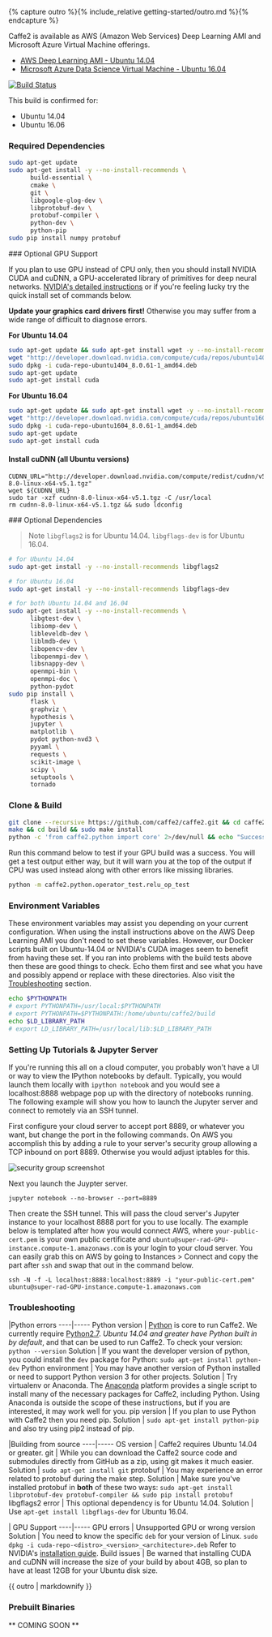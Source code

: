 {% capture outro %}{% include_relative getting-started/outro.md %}{% endcapture %}

<block class="ubuntu cloud" />

Caffe2 is available as AWS (Amazon Web Services) Deep Learning AMI and Microsoft Azure Virtual Machine offerings.

* [AWS Deep Learning AMI - Ubuntu 14.04](https://aws.amazon.com/marketplace/pp/B06VSPXKDX?qid=1489099515180&sr=0-6&ref_=srh_res_product_title)
* [Microsoft Azure Data Science Virtual Machine - Ubuntu 16.04](https://)

<block class="ubuntu compile" />

[![Build Status](https://travis-ci.org/caffe2/caffe2.svg?branch=master)](https://travis-ci.org/caffe2/caffe2)

This build is confirmed for:

* Ubuntu 14.04
* Ubuntu 16.06

### Required Dependencies

```bash
sudo apt-get update
sudo apt-get install -y --no-install-recommends \
      build-essential \
      cmake \
      git \
      libgoogle-glog-dev \
      libprotobuf-dev \
      protobuf-compiler \
      python-dev \
      python-pip                          
sudo pip install numpy protobuf
```
<block class="ubuntu compile" />
### Optional GPU Support

If you plan to use GPU instead of CPU only, then you should install NVIDIA CUDA and cuDNN, a GPU-accelerated library of primitives for deep neural networks.
[NVIDIA's detailed instructions](http://docs.nvidia.com/cuda/cuda-installation-guide-linux/index.html#ubuntu-installation) or if you're feeling lucky try the quick install set of commands below.

**Update your graphics card drivers first!** Otherwise you may suffer from a wide range of difficult to diagnose errors.

**For Ubuntu 14.04**

```bash
sudo apt-get update && sudo apt-get install wget -y --no-install-recommends
wget "http://developer.download.nvidia.com/compute/cuda/repos/ubuntu1404/x86_64/cuda-repo-ubuntu1404_8.0.61-1_amd64.deb"
sudo dpkg -i cuda-repo-ubuntu1404_8.0.61-1_amd64.deb
sudo apt-get update
sudo apt-get install cuda
```

**For Ubuntu 16.04**

```bash
sudo apt-get update && sudo apt-get install wget -y --no-install-recommends
wget "http://developer.download.nvidia.com/compute/cuda/repos/ubuntu1604/x86_64/cuda-repo-ubuntu1604_8.0.61-1_amd64.deb"
sudo dpkg -i cuda-repo-ubuntu1604_8.0.61-1_amd64.deb
sudo apt-get update
sudo apt-get install cuda
```

#### Install cuDNN (all Ubuntu versions)

```
CUDNN_URL="http://developer.download.nvidia.com/compute/redist/cudnn/v5.1/cudnn-8.0-linux-x64-v5.1.tgz"
wget ${CUDNN_URL}
sudo tar -xzf cudnn-8.0-linux-x64-v5.1.tgz -C /usr/local
rm cudnn-8.0-linux-x64-v5.1.tgz && sudo ldconfig
```
<block class="ubuntu compile" />
### Optional Dependencies

> Note `libgflags2` is for Ubuntu 14.04. `libgflags-dev` is for Ubuntu 16.04.

```bash
# for Ubuntu 14.04
sudo apt-get install -y --no-install-recommends libgflags2
```

```bash
# for Ubuntu 16.04
sudo apt-get install -y --no-install-recommends libgflags-dev
```

```bash
# for both Ubuntu 14.04 and 16.04
sudo apt-get install -y --no-install-recommends \
      libgtest-dev \
      libiomp-dev \
      libleveldb-dev \
      liblmdb-dev \
      libopencv-dev \
      libopenmpi-dev \
      libsnappy-dev \
      openmpi-bin \
      openmpi-doc \
      python-pydot
sudo pip install \
      flask \
      graphviz \
      hypothesis \
      jupyter \
      matplotlib \
      pydot python-nvd3 \
      pyyaml \
      requests \
      scikit-image \
      scipy \
      setuptools \
      tornado
```

### Clone & Build

```bash
git clone --recursive https://github.com/caffe2/caffe2.git && cd caffe2
make && cd build && sudo make install
python -c 'from caffe2.python import core' 2>/dev/null && echo "Success" || echo "Failure"
```

Run this command below to test if your GPU build was a success. You will get a test output either way, but it will warn you at the top of the output if CPU was used instead along with other errors like missing libraries.

```bash
python -m caffe2.python.operator_test.relu_op_test
```

### Environment Variables

These environment variables may assist you depending on your current configuration. When using the install instructions above on the AWS Deep Learning AMI you don't need to set these variables. However, our Docker scripts built on Ubuntu-14.04 or NVIDIA's CUDA images seem to benefit from having these set. If you ran into problems with the build tests above then these are good things to check. Echo them first and see what you have and possibly append or replace with these directories. Also visit the [Troubleshooting](getting-started.html#troubleshooting) section.

```bash
echo $PYTHONPATH
# export PYTHONPATH=/usr/local:$PYTHONPATH
# export PYTHONPATH=$PYTHONPATH:/home/ubuntu/caffe2/build
echo $LD_LIBRARY_PATH
# export LD_LIBRARY_PATH=/usr/local/lib:$LD_LIBRARY_PATH
```

### Setting Up Tutorials & Jupyter Server

If you're running this all on a cloud computer, you probably won't have a UI or way to view the IPython notebooks by default. Typically, you would launch them locally with `ipython notebook` and you would see a localhost:8888 webpage pop up with the directory of notebooks running. The following example will show you how to launch the Jupyter server and connect to remotely via an SSH tunnel.

First configure your cloud server to accept port 8889, or whatever you want, but change the port in the following commands. On AWS you accomplish this by adding a rule to your server's security group allowing a TCP inbound on port 8889. Otherwise you would adjust iptables for this.

![security group screenshot](../static/images/security-group-jupyter.png)

Next you launch the Juypter server.

```
jupyter notebook --no-browser --port=8889
```

Then create the SSH tunnel. This will pass the cloud server's Jupyter instance to your localhost 8888 port for you to use locally. The example below is templated after how you would connect AWS, where `your-public-cert.pem` is your own public certificate and `ubuntu@super-rad-GPU-instance.compute-1.amazonaws.com` is your login to your cloud server. You can easily grab this on AWS by going to Instances > Connect and copy the part after `ssh` and swap that out in the command below.

```
ssh -N -f -L localhost:8888:localhost:8889 -i "your-public-cert.pem" ubuntu@super-rad-GPU-instance.compute-1.amazonaws.com
```

### Troubleshooting

|Python errors
----|-----
Python version | [Python](https://www.python.org/) is core to run Caffe2. We currently require [Python2.7](https://www.python.org/download/releases/2.7/). *Ubuntu 14.04 and greater have Python built in by default*, and that can be used to run Caffe2. To check your version: `python --version`
Solution | If you want the developer version of python, you could install the `dev` package for Python: `sudo apt-get install python-dev`
Python environment | You may have another version of Python installed or need to support Python version 3 for other projects.
Solution | Try virtualenv or Anaconda. The [Anaconda](https://www.continuum.io/downloads) platform provides a single script to install many of the necessary packages for Caffe2, including Python. Using Anaconda is outside the scope of these instructions, but if you are interested, it may work well for you.
pip version | If you plan to use Python with Caffe2 then you need pip.
Solution | `sudo apt-get install python-pip` and also try using pip2 instead of pip.

|Building from source
----|-----
OS version | Caffe2 requires Ubuntu 14.04 or greater.
git | While you can download the Caffe2 source code and submodules directly from GitHub as a zip, using git makes it much easier.
Solution | `sudo apt-get install git`
protobuf | You may experience an error related to protobuf during the make step.
Solution | Make sure you've installed protobuf in **both** of these two ways: `sudo apt-get install libprotobuf-dev protobuf-compiler && sudo pip install protobuf`
libgflags2 error | This optional dependency is for Ubuntu 14.04.
Solution | Use `apt-get install libgflags-dev` for Ubuntu 16.04.

| GPU Support
----|-----
GPU errors | Unsupported GPU or wrong version
Solution | You need to know the specific `deb` for your version of Linux. `sudo dpkg -i cuda-repo-<distro>_<version>_<architecture>.deb` Refer to NVIDIA's [installation guide](http://docs.nvidia.com/cuda/cuda-installation-guide-linux/index.html#ubuntu-installation).
Build issues | Be warned that installing CUDA and cuDNN will increase the size of your build by about 4GB, so plan to have at least 12GB for your Ubuntu disk size.

{{ outro | markdownify }}

<block class="ubuntu prebuilt" />

### Prebuilt Binaries

** COMING SOON **

<block class="ubuntu docker" />

<block class="ubuntu cloud" />
